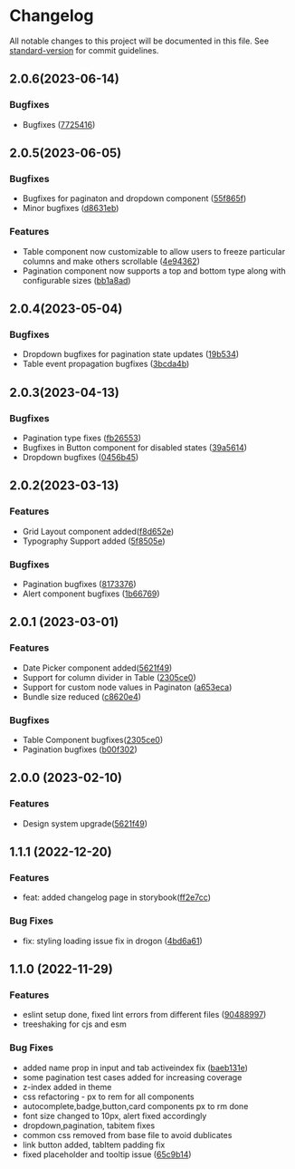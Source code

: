 # Changelog

All notable changes to this project will be documented in this file. See [standard-version](https://github.com/conventional-changelog/standard-version) for commit guidelines.

## 2.0.6(2023-06-14)

### Bugfixes

- Bugfixes ([7725416](https://github.com/gofynd/nitrozen-react/pull/92))

## 2.0.5(2023-06-05)

### Bugfixes

- Bugfixes for paginaton and dropdown component ([55f865f](https://github.com/gofynd/nitrozen-react/pull/86))
- Minor bugfixes ([d8631eb](https://github.com/gofynd/nitrozen-react/pull/90))

### Features

- Table component now customizable to allow users to freeze particular columns and make others scrollable ([4e94362](https://github.com/gofynd/nitrozen-react/pull/87))
- Pagination component now supports a top and bottom type along with configurable sizes ([bb1a8ad](https://github.com/gofynd/nitrozen-react/pull/89))

## 2.0.4(2023-05-04)

### Bugfixes

- Dropdown bugfixes for pagination state updates ([19b534](https://github.com/gofynd/nitrozen-react/pull/83))
- Table event propagation bugfixes ([3bcda4b](https://github.com/gofynd/nitrozen-react/pull/82))

## 2.0.3(2023-04-13)

### Bugfixes

- Pagination type fixes ([fb26553](https://github.com/gofynd/nitrozen-react/pull/74))
- Bugfixes in Button component for disabled states ([39a5614](https://github.com/gofynd/nitrozen-react/pull/75))
- Dropdown bugfixes ([0456b45](https://github.com/gofynd/nitrozen-react/pull/77))

## 2.0.2(2023-03-13)

### Features

- Grid Layout component added([f8d652e](https://github.com/gofynd/nitrozen-react/pull/69))
- Typography Support added ([5f8505e](https://github.com/gofynd/nitrozen-react/pull/67))

### Bugfixes

- Pagination bugfixes ([8173376](https://github.com/gofynd/nitrozen-react/pull/68))
- Alert component bugfixes ([1b66769](https://github.com/gofynd/nitrozen-react/pull/71))

## 2.0.1 (2023-03-01)

### Features

- Date Picker component added([5621f49](https://github.com/gofynd/nitrozen-react/pull/54))
- Support for column divider in Table ([2305ce0](https://github.com/gofynd/nitrozen-react/pull/62))
- Support for custom node values in Paginaton ([a653eca](https://github.com/gofynd/nitrozen-react/pull/65))
- Bundle size reduced ([c8620e4](https://github.com/gofynd/nitrozen-react/pull/61))

### Bugfixes

- Table Component bugfixes([2305ce0](https://github.com/gofynd/nitrozen-react/pull/62))
- Pagination bugfixes ([b00f302](https://github.com/gofynd/nitrozen-react/pull/63))

## 2.0.0 (2023-02-10)

### Features

- Design system upgrade([5621f49](https://github.com/gofynd/nitrozen-react/pull/54))

## 1.1.1 (2022-12-20)

### Features

- feat: added changelog page in storybook([ff2e7cc](https://github.com/gofynd/nitrozen-react/pull/4/commits/ff2e7cca321eb84551a1a0ca43b6eaafa42abdea))

### Bug Fixes

- fix: styling loading issue fix in drogon ([4bd6a61](https://github.com/gofynd/nitrozen-react/pull/4/commits/4bd6a6140c18dbc41e34803b4a2cc033a131b312))

## 1.1.0 (2022-11-29)

### Features

- eslint setup done, fixed lint errors from different files ([90488997](https://gitlab.com/fynd/ops-engg/frontend/nitrozen-react/-/merge_requests/79/commits))
- treeshaking for cjs and esm

### Bug Fixes

- added name prop in input and tab activeindex fix ([baeb131e](https://gitlab.com/fynd/ops-engg/frontend/nitrozen-react/-/merge_requests/81/diffs?commit_id=baeb131e3eec506913b66339e2b4111c73824432))
- some pagination test cases added for increasing coverage
- z-index added in theme
- css refactoring - px to rem for all components
- autocomplete,badge,button,card components px to rm done
- font size changed to 10px, alert fixed accordingly
- dropdown,pagination, tabitem fixes
- common css removed from base file to avoid dublicates
- link button added, tabItem padding fix
- fixed placeholder and tooltip issue ([65c9b14](https://gitlab.com/fynd/ops-engg/frontend/nitrozen-react/commit/65c9b146a3699965dc35eedcd61b0109fabcde62))
